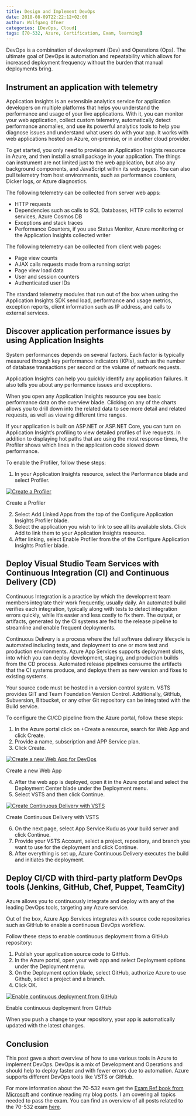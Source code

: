 ```yaml
---
title: Design and Implement DevOps
date: 2018-08-09T22:22:12+02:00
author: Wolfgang Ofner
categories: [DevOps, Cloud]
tags: [70-532, Azure, Certification, Exam, learning]
---
```

DevOps is a combination of development (Dev) and Operations (Ops). The ultimate goal of DevOps is automation and repeatability which allows for increased deployment frequency without the burden that manual deployments bring.

## **Instrument an application with telemetry**

Application Insights is an extensible analytics service for application developers on multiple platforms that helps you understand the performance and usage of your live applications. With it, you can monitor your web application, collect custom telemetry, automatically detect performance anomalies, and use its powerful analytics tools to help you diagnose issues and understand what users do with your app. It works with web applications hosted on Azure, on-premise, or in another cloud provider.

To get started, you only need to provision an Application Insights resource in Azure, and then install a small package in your application. The things can instrument are not limited just to the web application, but also any background components, and JavaScript within its web pages. You can also pull telemetry from host environments, such as performance counters, Dicker logs, or Azure diagnostics.

The following telemetry can be collected from server web apps:

  * HTTP requests
  * Dependencies such as calls to SQL Databases, HTTP calls to external services, Azure Cosmos DB
  * Exceptions and stack traces
  * Performance Counters, if you use Status Monitor, Azure monitoring or the Application Insights collected writer

The following telemetry can be collected from client web pages:

  * Page view counts
  * AJAX calls requests made from a running script
  * Page view load data
  * User and session counters
  * Authenticated user IDs

The standard telemetry modules that run out of the box when using the Application Insights SDK send load, performance and usage metrics, exception reports, client information such as IP address, and calls to external services.

## **Discover application performance issues by using Application Insights**

System performances depends on several factors. Each factor is typically measured through key performance indicators (KPIs), such as the number of database transactions per second or the volume of network requests.

Application Insights can help you quickly identify any application failures. It also tells you about any performance issues and exceptions.

When you open any Application Insights resource you see basic performance data on the overview blade. Clicking on any of the charts allows you to drill down into the related data to see more detail and related requests, as well as viewing different time ranges.

If your application is built on ASP.NET or ASP.NET Core, you can turn on Application Insight&#8217;s profiling to view detailed profiles of live requests. In addition to displaying hot paths that are using the most response times, the Profiler shows which lines in the application code slowed down performance.

To enable the Profiler, follow these steps:

  1. In your Application Insights resource, select the Performance blade and select Profiler.

<div class="col-12 col-sm-10 aligncenter">
  <a href="/assets/img/posts/2018/08/Create-a-Profiler.jpg"><img loading="lazy" src="/assets/img/posts/2018/08/Create-a-Profiler.jpg" alt="Create a Profiler" /></a>
  
  <p>
    Create a Profiler
  </p>
</div>

<ol start="2">
  <li>
    Select Add Linked Apps from the top of the Configure Application Insights Profiler blade.
  </li>
  <li>
    Select the application you wish to link to see all its available slots. Click Add to link them to your Application Insights resource.
  </li>
  <li>
    After linking, select Enable Profiler from the of the Configure Application Insights Profiler blade.
  </li>
</ol>

## Deploy Visual Studio Team Services with Continuous Integration (CI) and Continuous Delivery (CD)

Continuous Integration is a practice by which the development team members integrate their work frequently, usually daily. An automated build verifies each integration, typically along with tests to detect integration errors quickly, while it&#8217;s easier and less costly to fix them. The output, or artifacts, generated by the CI systems are fed to the release pipeline to streamline and enable frequent deployments.

Continuous Delivery is a process where the full software delivery lifecycle is automated including tests, and deployment to one or more test and production environments. Azure App Services supports deployment slots, into which you can deploy development, staging, and production builds from the CD process. Automated release pipelines consume the artifacts that the CI systems produce, and deploys them as new version and fixes to existing systems.

Your source code must be hosted in a version control system. VSTS provides GIT and Team Foundation Version Control. Additionally, GitHub, Subversion, Bitbucket, or any other Git repository can be integrated with the Build service.

To configure the CI/CD pipeline from the Azure portal, follow these steps:

  1. In the Azure portal click on +Create a resource, search for Web App and click Create.
  2. Provide a name, subscription and APP Service plan.
  3. Click Create.

<div class="col-12 col-sm-10 aligncenter">
  <a href="/assets/img/posts/2018/08/Create-a-new-Web-App.jpg"><img aria-describedby="caption-attachment-2107" loading="lazy" class="size-full wp-image-2107" src="/assets/img/posts/2018/08/Create-a-new-Web-App.jpg" alt="Create a new Web App for DevOps" /></a>
  
  <p>
    Create a new Web App
  </p>
</div>

<ol start="4">
  <li>
    After the web app is deployed, open it in the Azure portal and select the Deployment Center blade under the Deployment menu.
  </li>
  <li>
    Select VSTS and then click Continue.
  </li>
</ol>

<div class="col-12 col-sm-10 aligncenter">
  <a href="/assets/img/posts/2018/08/Create-Continuous-Delivery-with-VSTS.jpg"><img loading="lazy" src="/assets/img/posts/2018/08/Create-Continuous-Delivery-with-VSTS.jpg" alt="Create Continuous Delivery with VSTS" /></a>
  
  <p>
    Create Continuous Delivery with VSTS
  </p>
</div>

<ol start="6">
  <li>
    On the next page, select App Service Kudu as your build server and click Continue.
  </li>
  <li>
    Provide your VSTS Account, select a project, repository, and branch you want to use for the deployment and click Continue.
  </li>
  <li>
    After everything is set up, Azure Continuous Delivery executes the build and initiates the deployment.
  </li>
</ol>

## Deploy CI/CD with third-party platform DevOps tools (Jenkins, GitHub, Chef, Puppet, TeamCity)

Azure allows you to continuously integrate and deploy with any of the leading DevOps tools, targeting any Azure service.

Out of the box, Azure App Services integrates with source code repositories such as GitHub to enable a continuous DevOps workflow.

Follow these steps to enable continuous deployment from a GitHub repository:

  1. Publish your application source code to GitHub.
  2. In the Azure portal, open your web app and select Deployment options under the Deployment menu.
  3. On the Deployment option blade, select GitHub, authorize Azure to use Github, select a project and a branch.
  4. Click OK.

<div class="col-12 col-sm-10 aligncenter">
  <a href="/assets/img/posts/2018/08/Enable-continuous-deployment-from-GitHub.jpg"><img aria-describedby="caption-attachment-2109" loading="lazy" class="size-full wp-image-2109" src="/assets/img/posts/2018/08/Enable-continuous-deployment-from-GitHub.jpg" alt="Enable continuous deployment from GitHub" /></a>
  
  <p>
    Enable continuous deployment from GitHub
  </p>
</div>

When you push a change to your repository, your app is automatically updated with the latest changes.

## Conclusion

This post gave a short overview of how to use various tools in Azure to implement DevOps. DevOps is a mix of Development and Operations and should help to deploy faster and with fewer errors due to automation. Azure supports different DevOps tools like VSTS or GitHub.

For more information about the 70-532 exam get the <a href="http://amzn.to/2EWNWMF" target="_blank" rel="noopener noreferrer">Exam Ref book from Microsoft</a> and continue reading my blog posts. I am covering all topics needed to pass the exam. You can find an overview of all posts related to the 70-532 exam <a href="/prepared-for-the-70-532-exam/" target="_blank" rel="noopener noreferrer">here</a>.